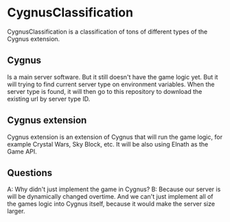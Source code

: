 # CygnusClassification
CygnusClassification is a classification of tons of different types of the Cygnus extension.

## Cygnus
Is a main server software. But it still doesn't have the game logic yet. But it will trying to find current server type on environment variables.
When the server type is found, it will then go to this repository to download the existing url by server type ID.

## Cygnus extension
Cygnus extension is an extension of Cygnus that will run the game logic, for example Crystal Wars, Sky Block, etc. It will be also using Elnath as the Game API.

## Questions
A: Why didn't just implement the game in Cygnus?
B: Because our server is will be dynamically changed overtime. And we can't just implement all of the games logic into Cygnus itself, because it would make the server size larger.
